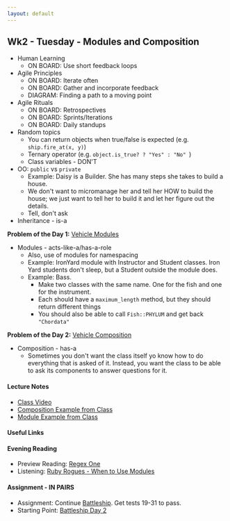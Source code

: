 ```yaml
---
layout: default
---
```


## Wk2 - Tuesday - Modules and Composition

* Human Learning
  * ON BOARD: Use short feedback loops
* Agile Principles
  * ON BOARD: Iterate often
  * ON BOARD: Gather and incorporate feedback
  * DIAGRAM: Finding a path to a moving point
* Agile Rituals
  * ON BOARD: Retrospectives
  * ON BOARD: Sprints/Iterations
  * ON BOARD: Daily standups
* Random topics
  * You can return objects when true/false is expected (e.g. `ship.fire_at(x, y)`)
  * Ternary operator (e.g. `object.is_true? ? "Yes" : "No" `)
  * Class variables - DON'T
* OO: `public` vs `private`
  * Example: Daisy is a Builder.  She has many steps she takes to build a house.
  * We don't want to micromanage her and tell her HOW to build the house; we just want to tell her to build it and let her figure out the details.
  * Tell, don't ask
* Inheritance - is-a

**Problem of the Day 1:** [Vehicle Modules](https://github.com/masonfmatthews/rails_assignments/tree/master/exercises/vehicle_modules)

* Modules - acts-like-a/has-a-role
  * Also, use of modules for namespacing
  * Example: IronYard module with Instructor and Student classes.  Iron Yard students don't sleep, but a Student outside the module does.
  * Example: Bass.
    * Make two classes with the same name.  One for the fish and one for the instrument.
    * Each should have a `maximum_length` method, but they should return different things
    * You should also be able to call `Fish::PHYLUM` and get back `"Chordata"`

**Problem of the Day 2:** [Vehicle Composition](https://github.com/masonfmatthews/rails_assignments/tree/master/exercises/vehicle_composition)

* Composition - has-a
  * Sometimes you don't want the class itself yo know how to do everything that is asked of it.  Instead, you want the class to be able to ask its components to answer questions for it.

#### Lecture Notes

* [Class Video]()
* [Composition Example from Class](car.rb)
* [Module Example from Class](vehicle.rb)

#### Useful Links

#### Evening Reading

* Preview Reading: [Regex One](http://regexone.com/)
* Listening: [Ruby Rogues - When to Use Modules](https://devchat.tv/ruby-rogues/022-rr-when-to-use-modules)

#### Assignment - IN PAIRS

* Assignment: Continue [Battleship](https://github.com/tiyd-rails-2016-01/battleship).  Get tests 19-31 to pass.
* Starting Point: [Battleship Day 2](https://github.com/tiyd-rails-2016-01/battleship_day_2)
<!-- * Feedback: [Battleship Day 2 Feedback](feedback) -->
